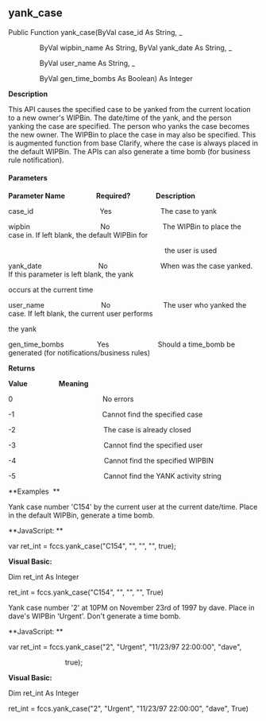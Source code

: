 yank_case
---------

Public Function yank_case(ByVal case_id As String, _

                ByVal wipbin_name As String, ByVal yank_date As String, _

                ByVal user_name As String, _

                ByVal gen_time_bombs As Boolean) As Integer

**Description**

This API causes the specified case to be yanked from the current location to a new owner's WIPBin. The date/time of the yank, and the person yanking the case are specified. The person who yanks the case becomes the new owner. The WIPBin to place the case in may also be specified. This is augmented function from base Clarify, where the case is always placed in the default WIPBin. The APIs can also generate a time bomb (for business rule notification).

#### Parameters
**Parameter Name**                **Required?**             **Description**

case_id                                  Yes                         The case to yank

wipbin                                    No                           The WIPBin to place the case in. If left blank, the default WIPBin for

                                                                                the user is used

yank_date                             No                           When was the case yanked. If this parameter is left blank, the yank

occurs at the current time

user_name                             No                           The user who yanked the case. If left blank, the current user performs

the yank

gen_time_bombs                 Yes                         Should a time_bomb be generated (for notifications/business rules)

**Returns**

**Value**                **Meaning**

0                                              No errors

-1                                             Cannot find the specified case

-2                                             The case is already closed

-3                                             Cannot find the specified user

-4                                             Cannot find the specified WIPBIN

-5                                             Cannot find the YANK activity string

**Examples  **

 Yank case number 'C154' by the current user at the current date/time. Place in the default WIPBin, generate a time bomb.

**JavaScript: **

var ret_int = fccs.yank_case("C154", "", "", "", true);

**Visual Basic:**

Dim ret_int As Integer

ret_int = fccs.yank_case("C154", "", "", "", True)

 Yank case number '2' at 10PM on November 23rd of 1997 by dave. Place in dave's WIPBin 'Urgent'. Don't generate a time bomb.

**JavaScript: **

var ret_int = fccs.yank_case("2", "Urgent", "11/23/97 22:00:00", "dave",

                             true);

**Visual Basic:**

Dim ret_int As Integer

ret_int = fccs.yank_case("2", "Urgent", "11/23/97 22:00:00", "dave", True)